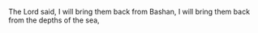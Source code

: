 The Lord said, I will bring them back from Bashan, I will bring them back from the depths of the sea,
